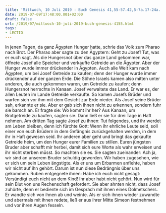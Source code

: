 ```yaml
---
title: 'Mittwoch, 10 Juli 2019 : Buch Genesis 41,55-57.42,5-7a.17-24a.'
date: 2019-07-09T17:48:00.001+02:00
draft: false
url: /2019/07/mittwoch-10-juli-2019-buch-genesis-4155.html
tags: 
- LECTIO
---
```


In jenen Tagen, da ganz Ägypten Hunger hatte, schrie das Volk zum Pharao nach Brot. Der Pharao aber sagte zu den Ägyptern: Geht zu Josef! Tut, was er euch sagt. Als die Hungersnot über das ganze Land gekommen war, öffnete Josef alle Speicher und verkaufte Getreide an die Ägypter. Aber der Hunger wurde immer drückender in Ägypten. Auch alle Welt kam nach Ägypten, um bei Josef Getreide zu kaufen; denn der Hunger wurde immer drückender auf der ganzen Erde. Die Söhne Israels kamen also mitten unter anderen, die auch gekommen waren, um Getreide zu kaufen; denn Hungersnot herrschte in Kanaan. Josef verwaltete das Land. Er war es, der allen Leuten im Lande Getreide verkaufte. So kamen Josefs Brüder und warfen sich vor ihm mit dem Gesicht zur Erde nieder. Als Josef seine Brüder sah, erkannte er sie. Aber er gab sich ihnen nicht zu erkennen, sondern fuhr sie barsch an. Er fragte sie: Wo kommt ihr her? Aus Kanaan, um Brotgetreide zu kaufen, sagten sie. Dann ließ er sie für drei Tage in Haft nehmen. Am dritten Tag sagte Josef zu ihnen: Tut folgendes, und ihr werdet am Leben bleiben, denn ich fürchte Gott: Wenn ihr ehrliche Leute seid, soll einer von euch Brüdern in dem Gefängnis zurückgehalten werden, in dem ihr in Haft gewesen seid. Ihr anderen aber geht und bringt das gekaufte Getreide heim, um den Hunger eurer Familien zu stillen. Euren jüngsten Bruder aber schafft mir herbei, damit sich eure Worte als wahr erweisen und ihr nicht sterben müsst. So machten sie es. Sie sagten zueinander: Ach ja, wir sind an unserem Bruder schuldig geworden. Wir haben zugesehen, wie er sich um sein Leben ängstigte. Als er uns um Erbarmen anflehte, haben wir nicht auf ihn gehört. Darum ist nun diese Bedrängnis über uns gekommen. Ruben entgegnete ihnen: Habe ich euch nicht gesagt: Versündigt euch nicht an dem Kind! Ihr aber habt nicht gehört. Nun wird für sein Blut von uns Rechenschaft gefordert. Sie aber ahnten nicht, dass Josef zuhörte, denn er bediente sich im Gespräch mit ihnen eines Dolmetschers. Er wandte sich von ihnen ab und weinte. Als er sich ihnen wieder zuwandte und abermals mit ihnen redete, ließ er aus ihrer Mitte Simeon festnehmen und vor ihren Augen fesseln.